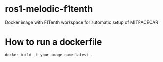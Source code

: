 # ros1-melodic-f1tenth
Docker image with F1Tenth workspace for automatic setup of MITRACECAR

# How to run a dockerfile
```
docker build -t your-image-name:latest .
```